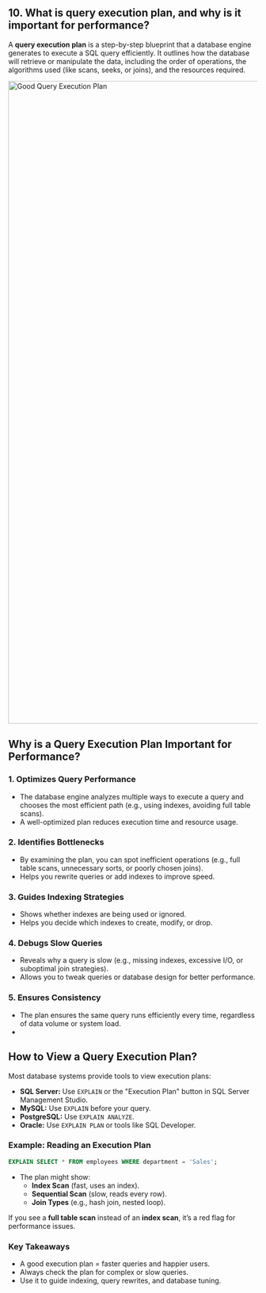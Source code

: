 ## 10. What is **query execution plan**, and why is it important for performance?

A **query execution plan** is a step-by-step blueprint that a database engine generates to execute a SQL query efficiently. It outlines how the database will retrieve or manipulate the data, including the order of operations, the algorithms used (like scans, seeks, or joins), and the resources required.

<img width="3004" height="1298" alt="Good Query Execution Plan" src="https://github.com/user-attachments/assets/780d97e1-153e-4f5c-8e1b-ee087cb48f62" />

## **Why is a Query Execution Plan Important for Performance?**

### 1. **Optimizes Query Performance**
- The database engine analyzes multiple ways to execute a query and chooses the most efficient path (e.g., using indexes, avoiding full table scans).
- A well-optimized plan reduces execution time and resource usage.

### 2. **Identifies Bottlenecks**
- By examining the plan, you can spot inefficient operations (e.g., full table scans, unnecessary sorts, or poorly chosen joins).
- Helps you rewrite queries or add indexes to improve speed.

### 3. **Guides Indexing Strategies**
- Shows whether indexes are being used or ignored.
- Helps you decide which indexes to create, modify, or drop.

### 4. **Debugs Slow Queries**
- Reveals why a query is slow (e.g., missing indexes, excessive I/O, or suboptimal join strategies).
- Allows you to tweak queries or database design for better performance.

### 5. **Ensures Consistency**
- The plan ensures the same query runs efficiently every time, regardless of data volume or system load.
- 
## **How to View a Query Execution Plan?**
Most database systems provide tools to view execution plans:
- **SQL Server:** Use `EXPLAIN` or the "Execution Plan" button in SQL Server Management Studio.
- **MySQL:** Use `EXPLAIN` before your query.
- **PostgreSQL:** Use `EXPLAIN ANALYZE`.
- **Oracle:** Use `EXPLAIN PLAN` or tools like SQL Developer.

### **Example: Reading an Execution Plan**
```sql
EXPLAIN SELECT * FROM employees WHERE department = 'Sales';
```
- The plan might show:
  - **Index Scan** (fast, uses an index).
  - **Sequential Scan** (slow, reads every row).
  - **Join Types** (e.g., hash join, nested loop).

If you see a **full table scan** instead of an **index scan**, it’s a red flag for performance issues.

### **Key Takeaways**
- A good execution plan = faster queries and happier users.
- Always check the plan for complex or slow queries.
- Use it to guide indexing, query rewrites, and database tuning.
